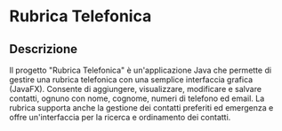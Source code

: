 # Rubrica Telefonica

## Descrizione

Il progetto "Rubrica Telefonica" è un'applicazione Java che permette di gestire una rubrica telefonica con una semplice interfaccia grafica (JavaFX). Consente di aggiungere, visualizzare, modificare e salvare contatti, ognuno con nome, cognome, numeri di telefono ed email. La rubrica supporta anche la gestione dei contatti preferiti ed emergenza e offre un'interfaccia per la ricerca e ordinamento dei contatti.
